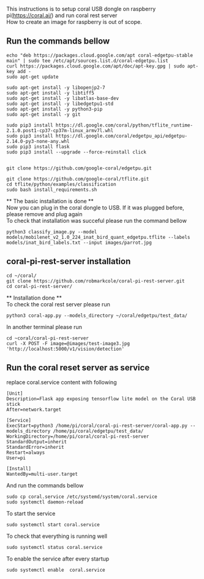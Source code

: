 This instructions is to setup coral USB dongle on raspberry pi(https://coral.ai/)  and run coral rest server  
How to create an image for raspberry is out of scope.  

Run the commands bellow  
---------------------------

```
echo "deb https://packages.cloud.google.com/apt coral-edgetpu-stable main" | sudo tee /etc/apt/sources.list.d/coral-edgetpu.list  
curl https://packages.cloud.google.com/apt/doc/apt-key.gpg | sudo apt-key add -  
sudo apt-get update  

sudo apt-get install -y libopenjp2-7  
sudo apt-get install -y libtiff5  
sudo apt-get install -y libatlas-base-dev  
sudo apt-get install -y libedgetpu1-std  
sudo apt-get install -y python3-pip  
sudo apt-get install -y git  

sudo pip3 install https://dl.google.com/coral/python/tflite_runtime-2.1.0.post1-cp37-cp37m-linux_armv7l.whl  
sudo pip3 install https://dl.google.com/coral/edgetpu_api/edgetpu-2.14.0-py3-none-any.whl  
sudo pip3 install flask  
sudo pip3 install --upgrade --force-reinstall click  


git clone https://github.com/google-coral/edgetpu.git  

git clone https://github.com/google-coral/tflite.git  
cd tflite/python/examples/classification  
sudo bash install_requirements.sh  
```

** The basic installation is done **  
Now you can plug in the coral dongle to USB. If it was plugged before, please remove and plug again  
To check that installation was succeful please run the command bellow  
```
python3 classify_image.py --model models/mobilenet_v2_1.0_224_inat_bird_quant_edgetpu.tflite --labels models/inat_bird_labels.txt --input images/parrot.jpg  
```

coral-pi-rest-server installation  
----------------------------------
```
cd ~/coral/  
git clone https://github.com/robmarkcole/coral-pi-rest-server.git  
cd coral-pi-rest-server/  
```

** Installation done **  
To check the coral rest server please run  
```
python3 coral-app.py --models_directory ~/coral/edgetpu/test_data/  
```
In another terminal please run  
```
cd ~coral/coral-pi-rest-server   
curl -X POST -F image=@images/test-image3.jpg 'http://localhost:5000/v1/vision/detection'  
```
  
Run the coral reset server as service  
------------------------------------  
replace coral.service content with following  
```
[Unit]
Description=Flask app exposing tensorflow lite model on the Coral USB stick
After=network.target

[Service]
ExecStart=python3 /home/pi/coral/coral-pi-rest-server/coral-app.py --models_directory /home/pi/coral/edgetpu/test_data/
WorkingDirectory=/home/pi/coral/coral-pi-rest-server
StandardOutput=inherit
StandardError=inherit
Restart=always
User=pi

[Install]
WantedBy=multi-user.target
```
And run the commands bellow  
```
sudo cp coral.service /etc/systemd/system/coral.service  
sudo systemctl daemon-reload  
```
To start the service  
```
sudo systemctl start coral.service  
```
To check that everything is running well  
```
sudo systemctl status coral.service  
```
To enable the service after every startup
```
sudo systemctl enable  coral.service  
```



